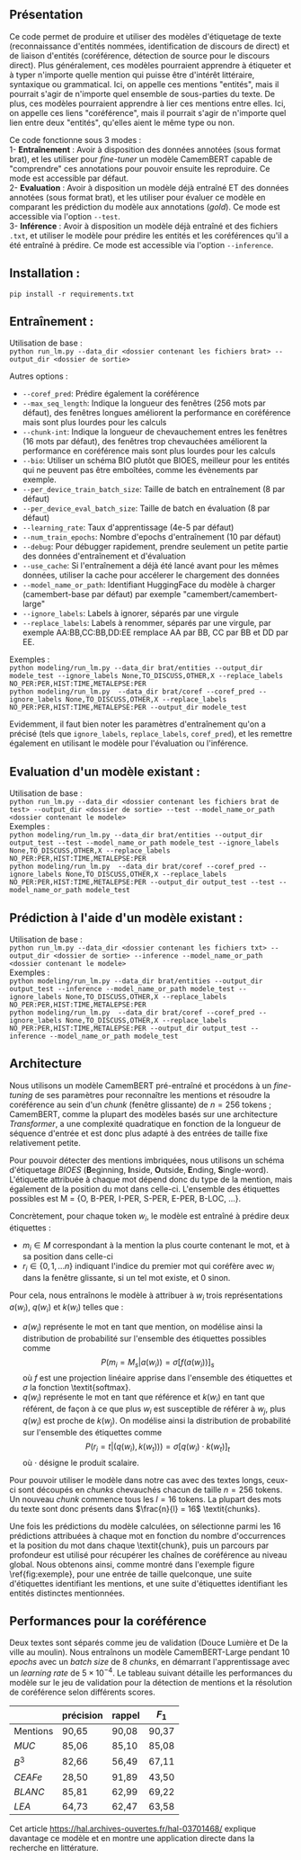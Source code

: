 ## Présentation
Ce code permet de produire et utiliser des modèles d'étiquetage de texte (reconnaissance d'entités nommées, identification de discours de direct) et de liaison d'entités (coréférence, détection de source pour le discours direct). Plus généralement, ces modèles pourraient apprendre à étiqueter et à typer n'importe quelle mention qui puisse être d'intérêt littéraire, syntaxique ou grammatical. Ici, on appelle ces mentions "entités", mais il pourrait s'agir de n'importe quel ensemble de sous-parties du texte. De plus, ces modèles pourraient apprendre à lier ces mentions entre elles. Ici, on appelle ces liens "coréférence", mais il pourrait s'agir de n'importe quel lien entre deux "entités", qu'elles aient le même type ou non.

Ce code fonctionne sous 3 modes :\
1- **Entraînement** : Avoir à disposition des données annotées (sous format brat), et les utiliser pour *fine-tuner* un modèle CamemBERT capable de "comprendre" ces annotations pour pouvoir ensuite les reproduire. Ce mode est accessible par défaut.\
2- **Evaluation** : Avoir à disposition un modèle déjà entraîné ET des données annotées (sous format brat), et les utiliser pour évaluer ce modèle en comparant les prédiction du modèle aux annotations (*gold*). Ce mode est accessible via l'option ```--test```.\
3- **Inférence** : Avoir à disposition un modèle déjà entraîné et des fichiers ```.txt```, et utiliser le modèle pour prédire les entités et les coréférences qu'il a été entraîné à prédire. Ce mode est accessible via l'option ```--inference```.

## Installation :
```pip install -r requirements.txt```

## Entraînement :
Utilisation de base :\
```python run_lm.py --data_dir <dossier contenant les fichiers brat> --output_dir <dossier de sortie>```

Autres options :
- ```--coref_pred```: Prédire également la coréférence
- ```--max_seq_length```: Indique la longueur des fenêtres (256 mots par défaut), des fenêtres longues améliorent la performance en coréférence mais sont plus lourdes pour les calculs
- ```--chunk-int```: Indique la longueur de chevauchement entres les fenêtres (16 mots par défaut), des fenêtres trop chevauchées améliorent la performance en coréférence mais sont plus lourdes pour les calculs
- ```--bio```: Utiliser un schéma BIO plutôt que BIOES, meilleur pour les entités qui ne peuvent pas être emboîtées, comme les évènements par exemple.
- ```--per_device_train_batch_size```: Taille de batch en entraînement (8 par défaut)
- ```--per_device_eval_batch_size```: Taille de batch en évaluation (8 par défaut)
- ```--learning_rate```: Taux d'apprentissage (4e-5 par défaut)
- ```--num_train_epochs```: Nombre d'epochs d'entraînement (10 par défaut)
- ```--debug```: Pour débugger rapidement, prendre seulement un petite partie des données d'entraînement et d'évaluation
- ```--use_cache```: Si l'entraînement a déjà été lancé avant pour les mêmes données, utiliser la cache pour accélerer le chargement des données
- ```--model_name_or_path```: Identifiant HuggingFace du modèle à charger (camembert-base par défaut) par exemple "camembert/camembert-large"
- ```--ignore_labels```: Labels à ignorer, séparés par une virgule
- ```--replace_labels```: Labels à renommer, séparés par une virgule, par exemple AA:BB,CC:BB,DD:EE remplace AA par BB, CC par BB et DD par EE.

Exemples :\
```python modeling/run_lm.py --data_dir brat/entities --output_dir modele_test --ignore_labels None,TO_DISCUSS,OTHER,X --replace_labels NO_PER:PER,HIST:TIME,METALEPSE:PER```\
```python modeling/run_lm.py  --data_dir brat/coref --coref_pred --ignore_labels None,TO_DISCUSS,OTHER,X --replace_labels NO_PER:PER,HIST:TIME,METALEPSE:PER --output_dir modele_test```

Evidemment, il faut bien noter les paramètres d'entraînement qu'on a précisé (tels que ```ignore_labels```, ```replace_labels```, ```coref_pred```), et les remettre également en utilisant le modèle pour l'évaluation ou l'inférence.

## Evaluation d'un modèle existant :
Utilisation de base :\
```python run_lm.py --data_dir <dossier contenant les fichiers brat de test> --output_dir <dossier de sortie> --test --model_name_or_path <dossier contenant le modele>```\
Exemples :\
```python modeling/run_lm.py --data_dir brat/entities --output_dir output_test --test --model_name_or_path modele_test --ignore_labels None,TO_DISCUSS,OTHER,X --replace_labels NO_PER:PER,HIST:TIME,METALEPSE:PER```\
```python modeling/run_lm.py  --data_dir brat/coref --coref_pred --ignore_labels None,TO_DISCUSS,OTHER,X --replace_labels NO_PER:PER,HIST:TIME,METALEPSE:PER --output_dir output_test --test --model_name_or_path modele_test ```


## Prédiction à l'aide d'un modèle existant :
Utilisation de base :\
```python run_lm.py --data_dir <dossier contenant les fichiers txt> --output_dir <dossier de sortie> --inference --model_name_or_path <dossier contenant le modele>```\
Exemples :\
```python modeling/run_lm.py --data_dir brat/entities --output_dir output_test --inference --model_name_or_path modele_test --ignore_labels None,TO_DISCUSS,OTHER,X --replace_labels NO_PER:PER,HIST:TIME,METALEPSE:PER```\
```python modeling/run_lm.py  --data_dir brat/coref --coref_pred --ignore_labels None,TO_DISCUSS,OTHER,X --replace_labels NO_PER:PER,HIST:TIME,METALEPSE:PER --output_dir output_test --inference --model_name_or_path modele_test ```

## Architecture
Nous utilisons un modèle CamemBERT pré-entraîné et procédons à un *fine-tuning* de ses paramètres pour reconnaître les mentions et résoudre la coréférence au sein d'un *chunk* (fenêtre glissante) de $n=256$ tokens ; CamemBERT, comme la plupart des modèles basés sur une architecture *Transformer*, a une complexité quadratique en fonction de la longueur de séquence d'entrée et est donc plus adapté à des entrées de taille fixe relativement petite.

Pour pouvoir détecter des mentions imbriquées, nous utilisons un schéma d'étiquetage *BIOES* (**B**eginning, **I**nside, **O**utside, **E**nding, **S**ingle-word). L'étiquette attribuée à chaque mot dépend donc du type de la mention, mais également de la position du mot dans celle-ci. L'ensemble des étiquettes possibles est M =  \{O, B-PER, I-PER, S-PER, E-PER, B-LOC, ...\}.

Concrètement, pour chaque token $w_i$, le modèle est entraîné à prédire deux étiquettes :
- $m_i \in M$ correspondant à la mention la plus courte contenant le mot, et à sa position dans celle-ci
- $r_i \in \{0, 1, ... n\}$ indiquant l'indice du premier mot qui coréfère avec $w_i$ dans la fenêtre glissante, si un tel mot existe, et $0$ sinon.

Pour cela, nous entraînons le modèle à attribuer à $w_i$ trois représentations $a(w_i)$, $q(w_i)$ et $k(w_i)$ telles que :
- $a(w_i)$ représente le mot en tant que mention, on modélise ainsi la distribution de probabilité sur l'ensemble des étiquettes possibles comme $$P\big(m_i=M_s | a(w_i)\big) = \sigma\left[f(a(w_i))\right]_s$$ où $f$ est une projection linéaire apprise dans l'ensemble des étiquettes et $\sigma$ la fonction \textit{softmax}.
- $q(w_i)$ représente le mot en tant que référence et $k(w_i)$ en tant que référent, de façon à ce que plus $w_i$ est susceptible de référer à $w_j$, plus $q(w_i)$ est proche de $k(w_j)$. On modélise ainsi la distribution de probabilité sur l'ensemble des étiquettes comme
    $$P\big(r_i=t | \left(q(w_i),k(w_t)\right)\big) = \sigma\left[q(w_i) \cdot k(w_t)\right]_t$$ où $\cdot$ désigne le produit scalaire.

Pour pouvoir utiliser le modèle dans notre cas avec des textes longs, ceux-ci sont découpés en $chunks$ chevauchés chacun de taille $n=256$ tokens. Un nouveau $chunk$ commence tous les $l=16$ tokens. La plupart des mots du texte sont donc présents dans $\frac{n}{l} = 16$ \textit{chunks}.

Une fois les prédictions du modèle calculées, on sélectionne parmi les $16$ prédictions attribuées à chaque mot en fonction du nombre d'occurrences et la position du mot dans chaque \textit{chunk}, puis un parcours par profondeur est utilisé pour récupérer les chaînes de coréférence au niveau global. Nous obtenons ainsi, comme montré dans l'exemple figure \ref{fig:exemple}, pour une entrée de taille quelconque, une suite d'étiquettes identifiant les mentions, et une suite d'étiquettes identifiant les entités distinctes mentionnées.

## Performances pour la coréférence
Deux textes sont séparés comme jeu de validation (Douce Lumière et De la ville au moulin). Nous entraînons un modèle CamemBERT-Large pendant $10$ *epochs* avec un *batch size* de 8 *chunks*, en démarrant l'apprentissage avec un *learning rate* de $5\times 10^{-4}$. Le tableau suivant détaille les performances du modèle sur le jeu de validation pour la détection de mentions et la résolution de coréférence selon différents scores.


|          | précision | rappel | $F_1$ |
|----------|-----------|--------|-------|
| Mentions |    90,65  |  90,08 |  90,37|
| $MUC$    |    85,06  |  85,10 |  85,08|
| $B^3$    |    82,66  |  56,49 |  67,11|
| $CEAFe$  |    28,50  |  91,89 |  43,50|
| $BLANC$  |    85,81  |  62,99 |  69,22|
| $LEA$    |    64,73  |  62,47 |  63,58|

Cet article https://hal.archives-ouvertes.fr/hal-03701468/ explique davantage ce modèle et en montre une application directe dans la recherche en littérature.
